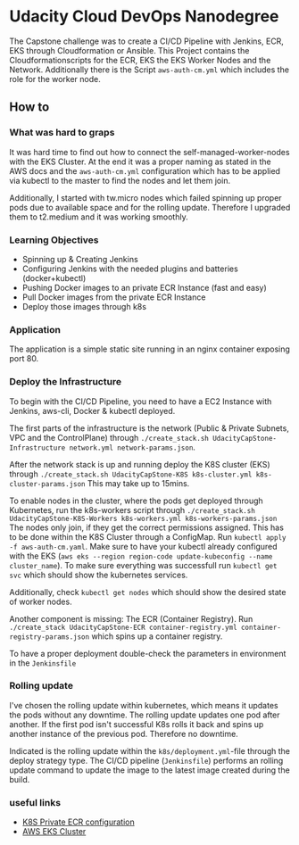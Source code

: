 # Udacity Cloud DevOps Nanodegree

The Capstone challenge was to create a CI/CD Pipeline with Jenkins, ECR, EKS
through Cloudformation or Ansible. This Project contains the
Cloudformationscripts for the ECR, EKS the EKS Worker Nodes and the Network.
Additionally there is the Script `aws-auth-cm.yml` which includes the role for
the worker node.

## How to

### What was hard to graps

It was hard time to find out how to connect the self-managed-worker-nodes with
the EKS Cluster. At the end it was a proper naming as stated in the AWS docs and
the `aws-auth-cm.yml` configuration which has to be applied via kubectl to the
master to find the nodes and let them join.

Additionally, I started with tw.micro nodes which failed spinning up proper pods
due to available space and for the rolling update. Therefore I upgraded them to
t2.medium and it was working smoothly.

### Learning Objectives

- Spinning up & Creating Jenkins
- Configuring Jenkins with the needed plugins and batteries (docker+kubectl)
- Pushing Docker images to an private ECR Instance (fast and easy)
- Pull Docker images from the private ECR Instance
- Deploy those images through k8s

### Application

The application is a simple static site running in an nginx container exposing
port 80.

### Deploy the Infrastructure

To begin with the CI/CD Pipeline, you need to have a EC2 Instance with Jenkins,
aws-cli, Docker & kubectl deployed.

The first parts of the infrastructure is the network (Public & Private Subnets,
VPC and the ControlPlane) through
`./create_stack.sh UdacityCapStone-Infrastructure network.yml network-params.json`.

After the network stack is up and running deploy the K8S cluster (EKS) through
`./create_stack.sh UdacityCapStone-K8S k8s-cluster.yml k8s-cluster-params.json`
This may take up to 15mins.

To enable nodes in the cluster, where the pods get deployed through Kubernetes,
run the k8s-workers script through
`./create_stack.sh UdacityCapStone-K8S-Workers k8s-workers.yml k8s-workers-params.json`
The nodes only join, if they get the correct permissions assigned. This has to
be done within the K8S Cluster through a ConfigMap. Run
`kubectl apply -f aws-auth-cm.yaml`. Make sure to have your kubectl already
configured with the EKS
(`aws eks --region region-code update-kubeconfig --name cluster_name`). To make
sure everything was successfull run `kubectl get svc` which should show the
kubernetes services.

Additionally, check `kubectl get nodes` which should show the desired state of
worker nodes.

Another component is missing: The ECR (Container Registry). Run
`./create_stack UdacityCapStone-ECR container-registry.yml container-registry-params.json`
which spins up a container registry.

To have a proper deployment double-check the parameters in environment in the
`Jenkinsfile`

### Rolling update

I've chosen the rolling update within kubernetes, which means it updates the
pods without any downtime. The rolling update updates one pod after another. If
the first pod isn't successful K8s rolls it back and spins up another instance
of the previous pod. Therefore no downtime.

Indicated is the rolling update within the `k8s/deployment.yml`-file through the
deploy strategy type. The CI/CD pipeline (`Jenkinsfile`) performs an rolling
update command to update the image to the latest image created during the build.

### useful links

- [K8S Private ECR configuration](https://kubernetes.io/docs/tasks/configure-pod-container/pull-image-private-registry/)
- [AWS EKS Cluster](https://docs.aws.amazon.com/de_de/AWSCloudFormation/latest/UserGuide/aws-resource-eks-cluster.html)
